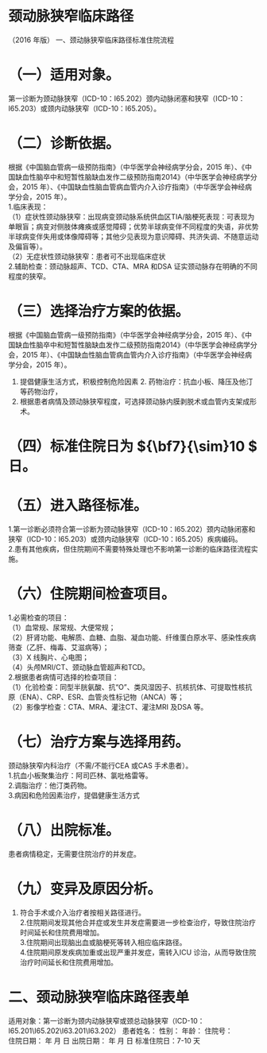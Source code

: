 # 颈动脉狭窄临床路径  
（2016 年版） 一、颈动脉狭窄临床路径标准住院流程  
# （一）适用对象。  
第一诊断为颈动脉狭窄（ICD-10：I65.202）颈内动脉闭塞和狭窄（ICD-10：I65.203）或颈内动脉狭窄（ICD-10：I65.205）。  
# （二）诊断依据。  
根据《中国脑血管病一级预防指南》（中华医学会神经病学分会，2015 年）、《中国缺血性脑卒中和短暂性脑缺血发作二级预防指南2014》（中华医学会神经病学分会，2015 年）、《中国缺血性脑血管病血管内介入诊疗指南》（中华医学会神经病学分会，2015 年）。  
1.临床表现：  
（1）症状性颈动脉狭窄：出现病变颈动脉系统供血区TIA/脑梗死表现：可表现为单眼盲；病变对侧肢体瘫痪或感觉障碍；优势半球病变伴不同程度的失语，非优势半球病变伴失用或体像障碍等；其他少见表现为意识障碍、共济失调、不随意运动及偏盲等）。  
（2）无症状性颈动脉狭窄：患者可不出现临床症状  
2.辅助检查：颈动脉超声、TCD、CTA、MRA 和DSA 证实颈动脉存在明确的不同程度的狭窄。  
# （三）选择治疗方案的依据。  
根据《中国脑血管病一级预防指南》（中华医学会神经病学分会，2015 年）、《中国缺血性脑卒中和短暂性脑缺血发作二级预防指南2014》（中华医学会神经病学分会，2015 年）、《中国缺血性脑血管病血管内介入诊疗指南》（中华医学会神经病学分会，2015 年）。  
1. 提倡健康生活方式，积极控制危险因素 2. 药物治疗：抗血小板、降压及他汀等药物治疗，  
3. 根据患者病情及颈动脉狭窄程度，可选择颈动脉内膜剥脱术或血管内支架成形术。  
# （四）标准住院日为 ${\bf7}{\sim}10 $ 日。  
# （五）进入路径标准。  
1.第一诊断必须符合第一诊断为颈动脉狭窄（ICD-10：I65.202）颈内动脉闭塞和狭窄（ICD-10：I65.203）或颈内动脉狭窄（ICD-10：I65.205）疾病编码。  
2.患有其他疾病，但住院期间不需要特殊处理也不影响第一诊断的临床路径流程实施。  
# （六）住院期间检查项目。  
1.必需检查的项目：  
（1）血常规、尿常规、大便常规；  
（2）肝肾功能、电解质、血糖、血脂、凝血功能、纤维蛋白原水平、感染性疾病筛查（乙肝、梅毒、艾滋病等）；  
（3）X 线胸片、心电图；  
（4）头颅MRI/CT、颈动脉血管超声和TCD。  
2.根据患者病情可选择的检查项目：  
（1）化验检查：同型半胱氨酸、抗“O”、类风湿因子、抗核抗体、可提取性核抗原（ENA）、CRP、ESR、血管炎性标记物（ANCA）等；  
（2）影像学检查：CTA、MRA、灌注CT、灌注MRI 及DSA 等。  
# （七）治疗方案与选择用药。  
颈动脉狭窄内科治疗（不需/不能行CEA 或CAS 手术患者）。  
1.抗血小板聚集治疗：阿司匹林、氯吡格雷等。  
2.调脂治疗：他汀类药物。  
3.病因和危险因素治疗，提倡健康生活方式  
# （八）出院标准。  
患者病情稳定，无需要住院治疗的并发症。  
# （九）变异及原因分析。  
1. 符合手术或介入治疗者按相关路径进行。  
2.住院期间发现其他合并症或发生并发症需要进一步检查治疗，导致住院治疗时间延长和住院费用增加。  
3.住院期间出现脑出血或脑梗死等转入相应临床路径。  
4.住院期间原发疾病加重或出现严重并发症，需转入ICU 诊治，从而导致住院治疗时间延长和住院费用增加。  
# 二、颈动脉狭窄临床路径表单  
适用对象：第一诊断为颈内动脉狭窄或颈总动脉狭窄（ICD-10：I65.201\I65.202\I63.201\I63.202） 患者姓名：          性别：     年龄：     住院号：  
住院日期：   年   月   日   出院日期：    年    月    日    标准住院日：7-10 天  
